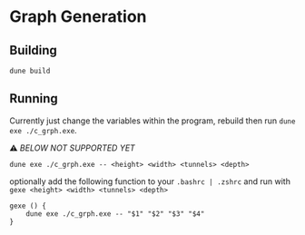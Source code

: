 # Graph Generation

## Building 

`dune build`

## Running 

Currently just change the variables within the program, rebuild then run `dune exe ./c_grph.exe`.

:warning: *BELOW NOT SUPPORTED YET*

`dune exe ./c_grph.exe -- <height> <width> <tunnels> <depth>`

optionally add the following function to your `.bashrc | .zshrc` and run with `gexe <height> <width> <tunnels> <depth>`

```
gexe () {
    dune exe ./c_grph.exe -- "$1" "$2" "$3" "$4"
}
```
